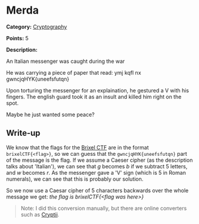 # Merda
**Category:** [Cryptography](../README.md)

**Points:** 5

**Description:**

An Italian messenger was caught during the war

He was carrying a piece of paper that read: ymj kqfl nx gwncjqHYK{uneefsfutqn}

Upon torturing the messenger for an explaination, he gestured a V with his fingers. The english guard took it as an insult and killed him right on the spot.

Maybe he just wanted some peace?

## Write-up
We know that the flags for the [Brixel CTF](https://ctf.brixel.space) are in the format `brixelCTF{<flag>}`, so we can guess that the `gwncjqHYK{uneefsfutqn}` part of the message is the flag. If we assume a Caeser cipher (as the description talks about 'Italian'), we can see that *g* becomes *b* if we subtract 5 letters, and *w* becomes *r*. As the messenger gave a 'V' sign (which is 5 in Roman numerals), we can see that this is probably our solution.

So we now use a Caesar cipher of 5 characters backwards over the whole message we get:
  *the flag is brixelCTF{&lt;flag was here&gt;}*

> Note: I did this conversion manually, but there are online converters such as [Cryptii](https://cryptii.com/pipes/caesar-cipher).


